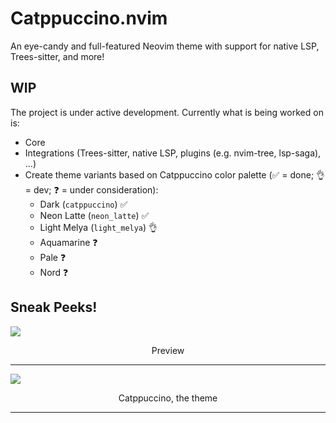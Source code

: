 # Catppuccino.nvim
An eye-candy and full-featured Neovim theme with support for native LSP, Trees-sitter, and more!

## WIP
The project is under active development. Currently what is being worked on is:

+ Core
+ Integrations (Trees-sitter, native LSP, plugins (e.g. nvim-tree, lsp-saga), ...)
+ Create theme variants based on Catppuccino color palette (✅ = done; 👌 = dev; ❓ = under consideration):
	+ Dark (`catppuccino`) ✅
	+ Neon Latte (`neon_latte`) ✅
	+ Light Melya (`light_melya`) 👌
	+ Aquamarine ❓
	+ Pale ❓
	+ Nord ❓

## Sneak Peeks!

<kbd><img src ="https://i.imgur.com/EFwifF5.png"></kbd>
<p align="center">
	Preview
</p><hr>

<kbd><img src ="https://i.imgur.com/wXadql8.png"></kbd>
<p align="center">
	Catppuccino, the theme
</p><hr>
